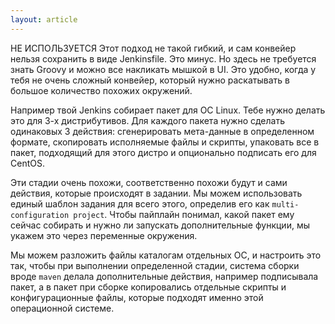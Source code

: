 ```yaml
---
layout: article
---
```

НЕ ИСПОЛЬЗУЕТСЯ
Этот подход не такой гибкий, и сам конвейер нельзя сохранить в виде Jenkinsfile. Это минус. Но здесь не требуется знать Groovy и можно все накликать мышкой в UI. Это удобно, когда у тебя не очень сложный конвейер, который нужно раскатывать в большое количество похожих окружений.

Например твой Jenkins собирает пакет для OC Linux. Тебе нужно делать это для 3-х дистрибутивов. Для каждого пакета нужно сделать одинаковых 3 действия: сгенерировать мета-данные в определенном формате, скопировать исполняемые файлы и скрипты, упаковать все в пакет, подходящий для этого дистро и опционально подписать его для CentOS.

Эти стадии очень похожи, соответственно похожи будут и сами действия, которые происходят в задании. Мы можем использовать единый шаблон задания для всего этого, определив его как `multi-configuration project`. Чтобы пайплайн понимал, какой пакет ему сейчас собирать и нужно ли запускать дополнительные функции, мы укажем это через переменные окружения.

Мы можем разложить файлы каталогам отдельных ОС, и настроить это так, чтобы при выполнении определенной стадии, система сборки вроде `maven` делала дополнительные действия, например подписывала пакет, а в пакет при сборке копировались отдельные скрипты и конфигурационные файлы, которые подходят именно этой операционной системе.
